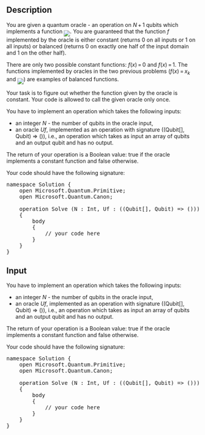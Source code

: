 ## Description

<div><p>You are given a quantum oracle - an operation on <span class="tex-span"><i>N</i> + 1</span> qubits which implements a function <img align="middle" class="tex-formula" src="file://elHqsp5Y.png" style="max-width: 100.0%;max-height: 100.0%;">. You are guaranteed that the function <span class="tex-span"><i>f</i></span> implemented by the oracle is either constant (returns 0 on all inputs or 1 on all inputs) or balanced (returns 0 on exactly one half of the input domain and 1 on the other half).</p><p>There are only two possible constant functions: <span class="tex-span"><i>f</i>(<i>x</i>) = 0</span> and <span class="tex-span"><i>f</i>(<i>x</i>) = 1</span>. The functions implemented by oracles in the two previous problems (<span class="tex-span"><i>f</i>(<i>x</i>) = <i>x</i><sub class="lower-index"><i>k</i></sub></span> and <img align="middle" class="tex-formula" src="file://GGkKnzNl.png" style="max-width: 100.0%;max-height: 100.0%;">) are examples of balanced functions.</p><p>Your task is to figure out whether the function given by the oracle is constant. Your code is allowed to call the given oracle only once.</p></div><div class="input-specification"><p>You have to implement an operation which takes the following inputs:</p><ul><li> an integer <span class="tex-span"><i>N</i></span> - the number of qubits in the oracle input,</li><li> an oracle <span class="tex-span"><i>Uf</i></span>, implemented as an operation with signature <span class="tex-font-style-tt">((Qubit[], Qubit) =&gt; ())</span>, i.e., an operation which takes as input an array of qubits and an output qubit and has no output.</li></ul><p>The return of your operation is a Boolean value: true if the oracle implements a constant function and false otherwise.</p><p>Your code should have the following signature:</p><pre class="verbatim">namespace Solution {<br>    open Microsoft.Quantum.Primitive;<br>    open Microsoft.Quantum.Canon;<br><br>    operation Solve (N : Int, Uf : ((Qubit[], Qubit) =&gt; ())) : Bool<br>    {<br>        body<br>        {<br>            // your code here<br>        }<br>    }<br>}</pre></div>

## Input

<p>You have to implement an operation which takes the following inputs:</p><ul><li> an integer <span class="tex-span"><i>N</i></span> - the number of qubits in the oracle input,</li><li> an oracle <span class="tex-span"><i>Uf</i></span>, implemented as an operation with signature <span class="tex-font-style-tt">((Qubit[], Qubit) =&gt; ())</span>, i.e., an operation which takes as input an array of qubits and an output qubit and has no output.</li></ul><p>The return of your operation is a Boolean value: true if the oracle implements a constant function and false otherwise.</p><p>Your code should have the following signature:</p><pre class="verbatim">namespace Solution {<br>    open Microsoft.Quantum.Primitive;<br>    open Microsoft.Quantum.Canon;<br><br>    operation Solve (N : Int, Uf : ((Qubit[], Qubit) =&gt; ())) : Bool<br>    {<br>        body<br>        {<br>            // your code here<br>        }<br>    }<br>}</pre>
